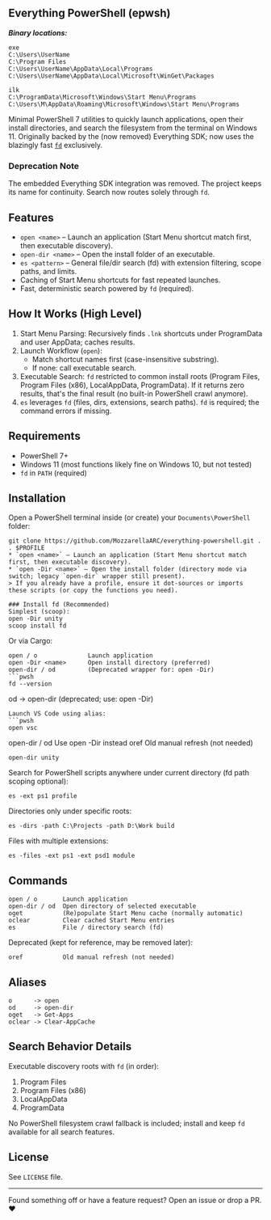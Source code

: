
## Everything PowerShell (epwsh)

***Binary locations:***
```
exe
C:\Users\UserName
C:\Program Files
C:\Users\UserName\AppData\Local\Programs
C:\Users\UserName\AppData\Local\Microsoft\WinGet\Packages

ilk
C:\ProgramData\Microsoft\Windows\Start Menu\Programs
C:\Users\M\AppData\Roaming\Microsoft\Windows\Start Menu\Programs
```

Minimal PowerShell 7 utilities to quickly launch applications, open their install directories, and search the filesystem from the terminal on Windows 11. Originally backed by the (now removed) Everything SDK; now uses the blazingly fast [`fd`](https://github.com/sharkdp/fd) exclusively.

### Deprecation Note
The embedded Everything SDK integration was removed. The project keeps its name for continuity. Search now routes solely through `fd`.

## Features
* `open <name>` – Launch an application (Start Menu shortcut match first, then executable discovery).
* `open-dir <name>` – Open the install folder of an executable.
* `es <pattern>` – General file/dir search (fd) with extension filtering, scope paths, and limits.
* Caching of Start Menu shortcuts for fast repeated launches.
* Fast, deterministic search powered by `fd` (required).

## How It Works (High Level)
1. Start Menu Parsing: Recursively finds `.lnk` shortcuts under ProgramData and user AppData; caches results.
2. Launch Workflow (`open`):
	* Match shortcut names first (case-insensitive substring).
	* If none: call executable search.
3. Executable Search: `fd` restricted to common install roots (Program Files, Program Files (x86), LocalAppData, ProgramData). If it returns zero results, that's the final result (no built-in PowerShell crawl anymore).
4. `es` leverages `fd` (files, dirs, extensions, search paths). `fd` is required; the command errors if missing.

## Requirements
* PowerShell 7+
* Windows 11 (most functions likely fine on Windows 10, but not tested)
* `fd` in `PATH` (required)

## Installation
Open a PowerShell terminal inside (or create) your `Documents\PowerShell` folder:
```pwsh
git clone https://github.com/MozzarellaARC/everything-powershell.git .
. $PROFILE
* `open <name>` – Launch an application (Start Menu shortcut match first, then executable discovery).
* `open -Dir <name>` – Open the install folder (directory mode via switch; legacy `open-dir` wrapper still present).
> If you already have a profile, ensure it dot-sources or imports these scripts (or copy the functions you need).

### Install fd (Recommended)
Simplest (scoop):
open -Dir unity
scoop install fd
```
Or via Cargo:
```pwsh
open / o              Launch application
open -Dir <name>      Open install directory (preferred)
open-dir / od         (Deprecated wrapper for: open -Dir)
```pwsh
fd --version
```

od     -> open-dir (deprecated; use: open -Dir)
```
Launch VS Code using alias:
```pwsh
open vsc
```
open-dir / od  Use open -Dir instead
oref           Old manual refresh (not needed)
```pwsh
open-dir unity
```
Search for PowerShell scripts anywhere under current directory (fd path scoping optional):
```pwsh
es -ext ps1 profile
```
Directories only under specific roots:
```pwsh
es -dirs -path C:\Projects -path D:\Work build
```
Files with multiple extensions:
```pwsh
es -files -ext ps1 -ext psd1 module
```

## Commands
```
open / o       Launch application
open-dir / od  Open directory of selected executable
oget           (Re)populate Start Menu cache (normally automatic)
oclear         Clear cached Start Menu entries
es             File / directory search (fd)
```

Deprecated (kept for reference, may be removed later):
```
oref           Old manual refresh (not needed)
```

## Aliases
```
o      -> open
od     -> open-dir
oget   -> Get-Apps
oclear -> Clear-AppCache
```

## Search Behavior Details
Executable discovery roots with `fd` (in order):
1. Program Files
2. Program Files (x86)
3. LocalAppData
4. ProgramData

No PowerShell filesystem crawl fallback is included; install and keep `fd` available for all search features.

## License
See `LICENSE` file.

---
Found something off or have a feature request? Open an issue or drop a PR. ❤️